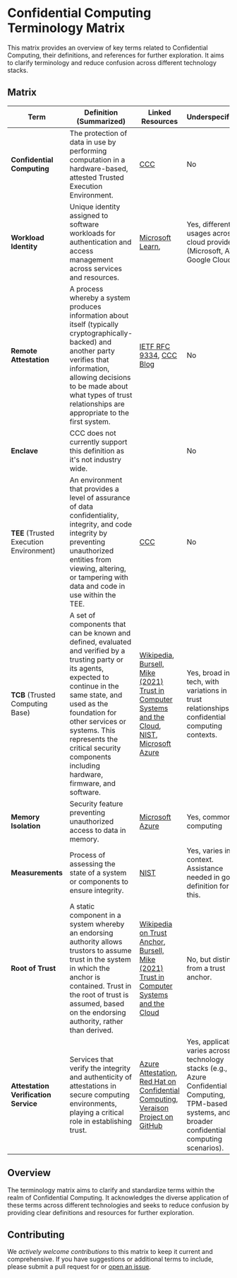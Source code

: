 # Confidential Computing Terminology Matrix

This matrix provides an overview of key terms related to Confidential Computing, their definitions, and references for further exploration. It aims to clarify terminology and reduce confusion across different technology stacks.

## Matrix

| Term                                  | Definition (Summarized)                                                                                                                    | Linked Resources                                                                                                             | Underspecified?                                                                                                                  |
|---------------------------------------|---------------------------------------------------------------------------------------------------------------------------------------------|------------------------------------------------------------------------------------------------------------------------------|---------------------------------------------------------------------------------------------------------------------------------|
| **Confidential Computing**            | The protection of data in use by performing computation in a hardware-based, attested Trusted Execution Environment.                        | [CCC](https://confidentialcomputing.io)                                                                                      | No                                                                                                                              |
| **Workload Identity**                 | Unique identity assigned to software workloads for authentication and access management across services and resources.                             | [Microsoft Learn](https://learn.microsoft.com/en-us/entra/workload-id/workload-identities-overview),                                           | Yes, different usages across cloud providers (Microsoft, AWS, Google Cloud).                                                     |
| **Remote Attestation**                | A process whereby a system produces information about itself (typically cryptographically-backed) and another party verifies that information, allowing decisions to be made about what types of trust relationships are appropriate to the first system. | [IETF RFC 9334](https://datatracker.ietf.org/doc/html/rfc9334), [CCC Blog](https://confidentialcomputing.io/2023/04/06/why-is-attestation-required-for-confidential-computing/)         | No                                                                                                                              |
| **Enclave**                           | CCC does not currently support this definition as it's not industry wide.                                                            |                      | No                                                                                                                              |
| **TEE** (Trusted Execution Environment) | An environment that provides a level of assurance of data confidentiality, integrity, and code integrity by preventing unauthorized entities from viewing, altering, or tampering with data and code in use within the TEE. | [CCC](https://confidentialcomputing.io/wp-content/uploads/sites/10/2023/03/CCC-A-Technical-Analysis-of-Confidential-Computing-v1.3_unlocked.pdf)         | No                                                                                                                              |
| **TCB** (Trusted Computing Base)      | A set of components that can be known and defined, evaluated and verified by a trusting party or its agents, expected to continue in the same state, and used as the foundation for other services or systems. This represents the critical security components including hardware, firmware, and software. | [Wikipedia](https://en.wikipedia.org/wiki/Trusted_computing_base), [Bursell, Mike (2021) Trust in Computer Systems and the Cloud](https://onlinelibrary.wiley.com/doi/book/10.1002/9781119695158), [NIST](https://csrc.nist.gov/glossary/term/trusted_computing_base), [Microsoft Azure](https://learn.microsoft.com/en-us/azure/confidential-computing/trusted-compute-base) | Yes, broad in tech, with variations in trust relationships and confidential computing contexts.                                   |
| **Memory Isolation**                  | Security feature preventing unauthorized access to data in memory.                                                                         | [Microsoft Azure](https://learn.microsoft.com/en-us/azure/confidential-computing/choose-confidential-containers-offerings)                                                           | Yes, common in computing                                                                                                         |
| **Measurements**                      | Process of assessing the state of a system or components to ensure integrity.                                                              | [NIST](https://csrc.nist.gov/glossary/term/roots_of_trust)                                                    | Yes, varies in context. Assistance needed in good definition for this.                                                                                                           |
| **Root of Trust**                     | A static component in a system whereby an endorsing authority allows trustors to assume trust in the system in which the anchor is contained. Trust in the root of trust is assumed, based on the endorsing authority, rather than derived. | [Wikipedia on Trust Anchor](https://en.wikipedia.org/wiki/Trust_anchor), [Bursell, Mike (2021) Trust in Computer Systems and the Cloud](https://onlinelibrary.wiley.com/doi/book/10.1002/9781119695158)                      | No, but distinct from a trust anchor.                                                                                            |
| **Attestation Verification Service**  | Services that verify the integrity and authenticity of attestations in secure computing environments, playing a critical role in establishing trust. | [Azure Attestation](https://learn.microsoft.com/en-us/azure/attestation/overview), [Red Hat on Confidential Computing](https://www.redhat.com), [Veraison Project on GitHub](https://github.com/veraison) | Yes, application varies across technology stacks (e.g., Azure Confidential Computing, TPM-based systems, and broader confidential computing scenarios). |


## Overview

The terminology matrix aims to clarify and standardize terms within the realm of Confidential Computing. It acknowledges the diverse application of these terms across different technologies and seeks to reduce confusion by providing clear definitions and resources for further exploration.

## Contributing

We *actively welcome contributions* to this matrix to keep it current and comprehensive. If you have suggestions or additional terms to include, please submit a pull request for or [open an issue](https://github.com/confidential-computing/glossary/issues).
